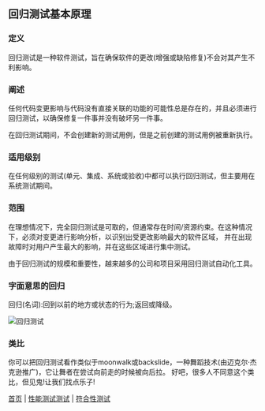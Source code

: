 ## 回归测试基本原理

### 定义

回归测试是一种软件测试，旨在确保软件的更改(增强或缺陷修复)不会对其产生不利影响。

### 阐述

任何代码变更影响与代码没有直接关联的功能的可能性总是存在的，并且必须进行回归测试，以确保修复一件事并没有破坏另一件事。

在回归测试期间，不会创建新的测试用例，但是之前创建的测试用例被重新执行。

### 适用级别

在任何级别的测试(单元、集成、系统或验收)中都可以执行回归测试，但主要用在系统测试期间。

### 范围

在理想情况下，完全回归测试是可取的，但通常存在时间/资源约束。在这种情况下，必须对变更进行影响分析，以识别出受更改影响最大的软件区域，
并在出现故障时对用户产生最大的影响，并在这些区域进行集中测试。

由于回归测试的规模和重要性，越来越多的公司和项目采用回归测试自动化工具。


### 字面意思的回归

回归(名词):回到以前的地方或状态的行为;返回或降级。

![回归测试](http://softwaretestingfundamentals.com/wp-content/uploads/2011/05/regression_testing.jpg)

### 类比

你可以把回归测试看作类似于moonwalk或backslide，一种舞蹈技术(由迈克尔·杰克逊推广)，它让舞者在尝试向前走的时候被向后拉。
好吧，很多人不同意这个类比，但见鬼!让我们找点乐子!


[首页](index.md)  |  [性能测试测试](性能测试测试.md)  |  [符合性测试](符合性测试.md) 

